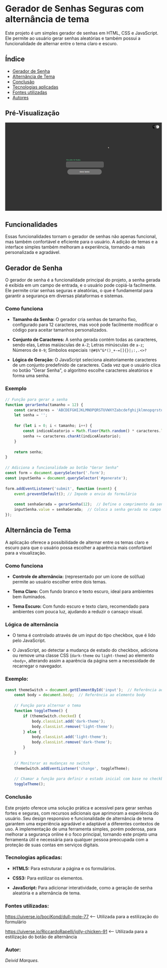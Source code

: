 # **Gerador de Senhas Seguras com alternância de tema**
Este projeto é um simples gerador de senhas em HTML, CSS e JavaScript. Ele permite ao usuário gerar senhas aleatórias e também possui a funcionalidade de alternar entre o tema claro e escuro.

## **Índice**

- [Gerador de Senha](#gerador-de-senha)
- [Alternância de Tema](#alternância-de-tema)
- [Conclusão](#conclusão)
- [Tecnologias aplicadas](#tecnologias-aplicadas)
- [Fontes utilizadas](#fontes-utilizadas)
- [Autores](#autores)

## **Pré-Visualização**

![Projeto](/img/Gerador%20de%20senha.gif)

## **Funcionalidades**

Essas funcionalidades tornam o gerador de senhas não apenas funcional, mas também confortável e eficiente para o usuário. A adição de temas e a interface simples também melhoram a experiência, tornando-a mais personalizada e agradável.

## **Gerador de Senha** 
O gerador de senha é a funcionalidade principal do projeto, a senha gerada é exibida em um campo de entrada, e o usuário pode copiá-la facilmente. Ele permite criar senhas seguras e aleatórias, o que é fundamental para garantir a segurança em diversas plataformas e sistemas.

### **Como funciona**

- **Tamanho da Senha:** O gerador cria senhas de tamanho fixo, configurado para 12 caracteres, mas você pode facilmente modificar o código para aceitar tamanhos personalizados. 

- **Conjunto de Caracteres:** A senha gerada contém todas as caracteres, sendo elas, Letras maiúsculas de ``A-Z``; Letras minúsculas de ``a-z``; Números de ``0-9``; Símbolos especiais ``!@#$%^&*()_+-=[]{}|;:,.<>?``

- **Lógica de Geração:** O JavaScript seleciona aleatoriamente caracteres de um conjunto predefinido de caracteres. Cada vez que o usuário clica no botão "Gerar Senha", o algoritmo escolhe caracteres aleatórios e forma uma senha.

### **Exemplo**

```js
// Função para gerar a senha
function gerarSenha(tamanho = 12) {
    const caracteres = 'ABCDEFGHIJKLMNOPQRSTUVWXYZabcdefghijklmnopqrstuvwxyz0123456789!@#$%^&*()_+-=[]{}|;:,.<>?';
    let senha = '';

    for (let i = 0; i < tamanho; i++) {
        const indiceAleatorio = Math.floor(Math.random() * caracteres.length);
        senha += caracteres.charAt(indiceAleatorio);
    }

    return senha;
}

// Adiciona a funcionalidade ao botão "Gerar Senha"
const form = document.querySelector('.form');
const inputSenha = document.querySelector('#generate');

form.addEventListener('submit', function (event) {
    event.preventDefault(); // Impede o envio do formulário

    const senhaGerada = gerarSenha(12);  // Define o comprimento da senha
    inputSenha.value = senhaGerada;  // Coloca a senha gerada no campo de entrada
});
```
## **Alternância de Tema**

A aplicação oferece a possibilidade de alternar entre os temas claro e escuro para que o usuário possa escolher a aparência mais confortável para a visualização.

### **Como funciona**

- **Controle de alternância:** (representado por um ícone de sol/lua) permite ao usuário escolher entre dois temas.

- **Tema Claro:** Com fundo branco e texto escuro, ideal para ambientes bem iluminados.

- **Tema Escuro:** Com fundo escuro e texto claro, recomendado para ambientes com pouca luz, ajudando a reduzir o cansaço visual.

### **Lógica de alternância**

- O tema é controlado através de um input do tipo checkbox, que é lido pelo JavaScript.

- O JavaScript, ao detectar a mudança de estado do checkbox, adiciona ou remove uma classe CSS (``dark-theme`` ou ``light-theme``) ao elemento ``<body>``, alterando assim a aparência da página sem a necessidade de recarregar o navegador.

### **Exemplo:**

```js
const themeSwitch = document.getElementById('input');  // Referência ao input do switch
    const body = document.body;  // Referência ao elemento body

    // Função para alternar o tema
    function toggleTheme() {
        if (themeSwitch.checked) {
            body.classList.add('dark-theme');
            body.classList.remove('light-theme');
        } else {
            body.classList.add('light-theme');
            body.classList.remove('dark-theme');
        }
    }

    // Monitorar as mudanças no switch
    themeSwitch.addEventListener('change', toggleTheme);

    // Chamar a função para definir o estado inicial com base no checkbox (se estiver marcado, dark-theme será ativado)
    toggleTheme();
```

### **Conclusão** 
Este projeto oferece uma solução prática e acessível para gerar senhas fortes e seguras, com recursos adicionais que aprimoram a experiência do usuário. Seu design responsivo e funcionalidade de alternância de tema garantem uma experiência agradável e adaptável a diferentes contextos de uso. A implementação de uma ferramenta simples, porém poderosa, para melhorar a segurança online é o foco principal, tornando este projeto uma ferramenta útil e necessária para qualquer pessoa preocupada com a proteção de suas contas em serviços digitais.

### **Tecnologias aplicadas:**

- **HTML5:** Para estruturar a página e os formulários.<br>

- **CSS3:** Para estilizar os elementos.<br>

- **JavaScript:** Para adicionar interatividade, como a geração de senha aleatória e a alternância de tema.<br>

### **Fontes utilizadas:**

https://uiverse.io/bociKond/dull-mole-77 <-- Utilizada para a estilização do formulário

https://uiverse.io/RiccardoRapelli/jolly-chicken-91 <-- Utilizada para a estilização do botão de alternância

### **Autor:** 

*Deivid Marques.*
